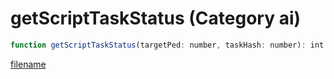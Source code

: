 # getScriptTaskStatus (Category ai)

```js
function getScriptTaskStatus(targetPed: number, taskHash: number): int
```

[filename](getScriptTaskStatus_m.md ':include')